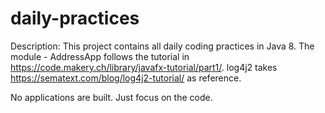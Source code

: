 # daily-practices

Description: This project contains all daily coding practices in Java 8. 
The module - AddressApp follows the tutorial in https://code.makery.ch/library/javafx-tutorial/part1/.
log4j2 takes https://sematext.com/blog/log4j2-tutorial/ as reference.

No applications are built. Just focus on the code.
